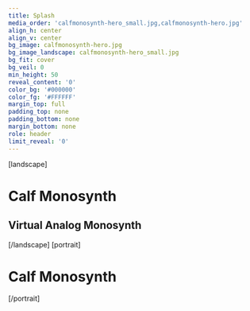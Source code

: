 ```yaml
---
title: Splash
media_order: 'calfmonosynth-hero_small.jpg,calfmonosynth-hero.jpg'
align_h: center
align_v: center
bg_image: calfmonosynth-hero.jpg
bg_image_landscape: calfmonosynth-hero_small.jpg
bg_fit: cover
bg_veil: 0
min_height: 50
reveal_content: '0'
color_bg: '#000000'
color_fg: '#FFFFFF'
margin_top: full
padding_top: none
padding_bottom: none
margin_bottom: none
role: header
limit_reveal: '0'
---
```


[landscape]
# Calf Monosynth
## Virtual Analog Monosynth
[/landscape]
[portrait]
# Calf Monosynth
[/portrait]

